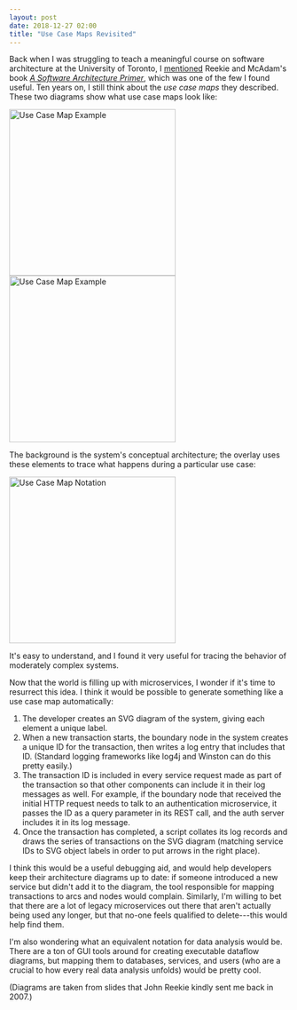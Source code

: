 ```yaml
---
layout: post
date: 2018-12-27 02:00
title: "Use Case Maps Revisited"
---
```


Back when I was struggling to teach a meaningful course on software architecture at the University of Toronto,
I [mentioned]({{site.github.url}}/2011/06/12/if-youre-going-to-teach-an-undergrad-intro-to-software-engineering.html)
Reekie and McAdam's book *[A Software Architecture Primer](http://www.amazon.com/Software-Architecture-Primer-John-Reekie/dp/0646458418/)*,
which was one of the few I found useful.
Ten years on,
I still think about the *use case maps* they described.
These two diagrams show what use case maps look like:

<div class="row">
  <div class="col-md-6">
    <img src="{{site.github.url}}/files/2018/12/use-case-maps-b.png" alt="Use Case Map Example" width="300" />
  </div>
  <div class="col-md-6">
    <img src="{{site.github.url}}/files/2018/12/use-case-maps-c.png" alt="Use Case Map Example" width="300" />
  </div>
</div>

The background is the system's conceptual architecture;
the overlay uses these elements to trace what happens during a particular use case:

<img src="{{site.github.url}}/files/2018/12/use-case-maps-a.png" alt="Use Case Map Notation" width="300" />

It's easy to understand,
and I found it very useful for tracing the behavior of moderately complex systems.

Now that the world is filling up with microservices,
I wonder if it's time to resurrect this idea.
I think it would be possible to generate something like a use case map automatically:

1.  The developer creates an SVG diagram of the system,
    giving each element a unique label.
2.  When a new transaction starts,
    the boundary node in the system creates a unique ID for the transaction,
    then writes a log entry that includes that ID.
    (Standard logging frameworks like log4j and Winston can do this pretty easily.)
3.  The transaction ID is included in every service request made as part of the transaction
    so that other components can include it in their log messages as well.
    For example,
    if the boundary node that received the initial HTTP request needs to talk to an authentication microservice,
    it passes the ID as a query parameter in its REST call,
    and the auth server includes it in its log message.
4.  Once the transaction has completed,
    a script collates its log records and draws the series of transactions on the SVG diagram
    (matching service IDs to SVG object labels in order to put arrows in the right place).

I think this would be a useful debugging aid,
and would help developers keep their architecture diagrams up to date:
if someone introduced a new service but didn't add it to the diagram,
the tool responsible for mapping transactions to arcs and nodes would complain.
Similarly,
I'm willing to bet that there are a lot of legacy microservices out there
that aren't actually being used any longer,
but that no-one feels qualified to delete---this would help find them.

I'm also wondering what an equivalent notation for data analysis would be.
There are a ton of GUI tools around for creating executable dataflow diagrams,
but mapping them to databases, services, and users
(who are a crucial to how every real data analysis unfolds)
would be pretty cool.

(Diagrams are taken from slides that John Reekie kindly sent me back in 2007.)
